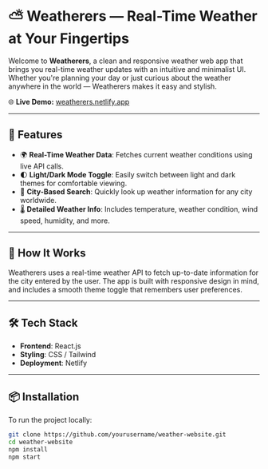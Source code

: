 # ⛅ Weatherers — Real-Time Weather at Your Fingertips

Welcome to **Weatherers**, a clean and responsive weather web app that brings you real-time weather updates with an intuitive and minimalist UI. Whether you're planning your day or just curious about the weather anywhere in the world — Weatherers makes it easy and stylish.

🌐 **Live Demo:** [weatherers.netlify.app](https://weatherers.netlify.app)

---

## 🚀 Features

- 🌍 **Real-Time Weather Data**: Fetches current weather conditions using live API calls.
- 🌓 **Light/Dark Mode Toggle**: Easily switch between light and dark themes for comfortable viewing.
- 📍 **City-Based Search**: Quickly look up weather information for any city worldwide.
- 🌡️ **Detailed Weather Info**: Includes temperature, weather condition, wind speed, humidity, and more.

---

## 🧠 How It Works

Weatherers uses a real-time weather API to fetch up-to-date information for the city entered by the user. The app is built with responsive design in mind, and includes a smooth theme toggle that remembers user preferences.

---

## 🛠️ Tech Stack

- **Frontend**: React.js
- **Styling**: CSS / Tailwind
- **Deployment**: Netlify

---

## 📦 Installation

To run the project locally:

```bash
git clone https://github.com/yourusername/weather-website.git
cd weather-website
npm install
npm start
